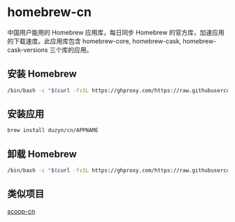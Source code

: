 # homebrew-cn

中国用户能用的 Homebrew 应用库，每日同步 Homebrew 的官方库，加速应用的下载速度。此应用库包含 homebrew-core, homebrew-cask, homebrew-cask-versions 三个库的应用。

## 安装 Homebrew

```bash
/bin/bash -c "$(curl -fsSL https://ghproxy.com/https://raw.githubusercontent.com/duzyn/homebrew-cn/main/install.sh)"
```

## 安装应用

```bash
brew install duzyn/cn/APPNAME
```

## 卸载 Homebrew

```bash
/bin/bash -c "$(curl -fsSL https://ghproxy.com/https://raw.githubusercontent.com/Homebrew/install/HEAD/uninstall.sh | sed -e 's|https://github.com|https://ghproxy.com/https://github.com|g')"
```

## 类似项目

[scoop-cn](https://github.com/duzyn/scoop-cn)
